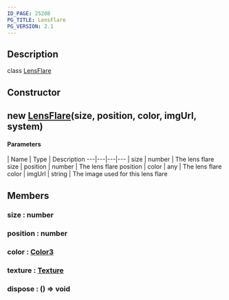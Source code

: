 ```yaml
---
ID_PAGE: 25208
PG_TITLE: LensFlare
PG_VERSION: 2.1
---
```

## Description

class [LensFlare](/classes/2.3/LensFlare)



## Constructor

##  new [LensFlare](/classes/2.3/LensFlare)(size, position, color, imgUrl, system)



#### Parameters
 | Name | Type | Description
---|---|---|---
 | size | number |   The lens flare size
 | position | number |   The lens flare position
 | color | any |   The lens flare color
 | imgUrl | string |   The image used for this lens flare
## Members

### size : number



### position : number



### color : [Color3](/classes/2.3/Color3)



### texture : [Texture](/classes/2.3/Texture)



### dispose : () =&gt; void



